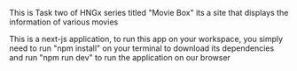 This is Task two of HNGx series titled "Movie Box"
its a site that displays the information of various movies

This is a next-js application, to run this app on your workspace, you simply need to run "npm install" on your terminal to download its dependencies and run "npm run dev" to run the application on our browser
